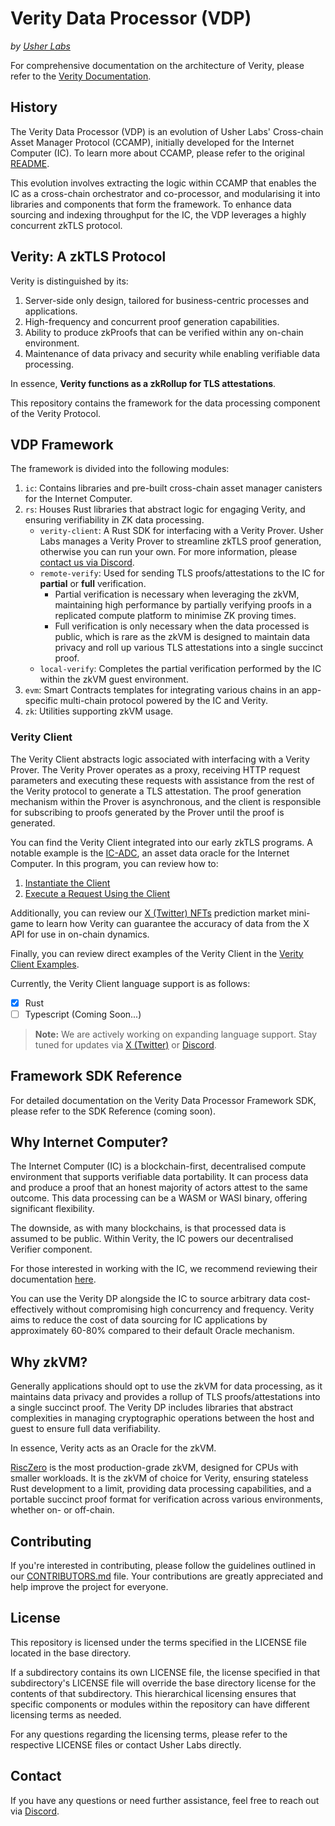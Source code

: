 # Verity Data Processor (VDP)

_by [Usher Labs](https://www.usher.so)_

For comprehensive documentation on the architecture of Verity, please refer to the [Verity Documentation](https://docs.usher.so/verity/introduction).

## History

The Verity Data Processor (VDP) is an evolution of Usher Labs' Cross-chain Asset Manager Protocol (CCAMP), initially developed for the Internet Computer (IC). To learn more about CCAMP, please refer to the original [README](./ic/canisters/asset_manager/README.md).

This evolution involves extracting the logic within CCAMP that enables the IC as a cross-chain orchestrator and co-processor, and modularising it into libraries and components that form the framework. To enhance data sourcing and indexing throughput for the IC, the VDP leverages a highly concurrent zkTLS protocol.

## Verity: A zkTLS Protocol

Verity is distinguished by its:

1. Server-side only design, tailored for business-centric processes and applications.
2. High-frequency and concurrent proof generation capabilities.
3. Ability to produce zkProofs that can be verified within any on-chain environment.
4. Maintenance of data privacy and security while enabling verifiable data processing.

In essence, **Verity functions as a zkRollup for TLS attestations**.

This repository contains the framework for the data processing component of the Verity Protocol.

## VDP Framework

The framework is divided into the following modules:

1. `ic`: Contains libraries and pre-built cross-chain asset manager canisters for the Internet Computer.
2. `rs`: Houses Rust libraries that abstract logic for engaging Verity, and ensuring verifiability in ZK data processing.
   - `verity-client`: A Rust SDK for interfacing with a Verity Prover. Usher Labs manages a Verity Prover to streamline zkTLS proof generation, otherwise you can run your own. For more information, please [contact us via Discord](https://go.usher.so/discord).
   - `remote-verify`: Used for sending TLS proofs/attestations to the IC for **partial** or **full** verification.
     - Partial verification is necessary when leveraging the zkVM, maintaining high performance by partially verifying proofs in a replicated compute platform to minimise ZK proving times.
     - Full verification is only necessary when the data processed is public, which is rare as the zkVM is designed to maintain data privacy and roll up various TLS attestations into a single succinct proof.
   - `local-verify`: Completes the partial verification performed by the IC within the zkVM guest environment.
3. `evm`: Smart Contracts templates for integrating various chains in an app-specific multi-chain protocol powered by the IC and Verity.
4. `zk`: Utilities supporting zkVM usage.

### Verity Client

The Verity Client abstracts logic associated with interfacing with a Verity Prover. The Verity Prover operates as a proxy, receiving HTTP request parameters and executing these requests with assistance from the rest of the Verity protocol to generate a TLS attestation. The proof generation mechanism within the Prover is asynchronous, and the client is responsible for subscribing to proofs generated by the Prover until the proof is generated.

You can find the Verity Client integrated into our early zkTLS programs. A notable example is the [IC-ADC](https://github.com/usherlabs/ic-adc), an asset data oracle for the Internet Computer. In this program, you can review how to:

1. [Instantiate the Client](https://github.com/usherlabs/ic-adc/blob/8f28678abff9d8c098d878b83ebcc8615d442f35/orchestrator/src/helpers/verity.rs#L7)
2. [Execute a Request Using the Client](https://github.com/usherlabs/ic-adc/blob/8f28678abff9d8c098d878b83ebcc8615d442f35/orchestrator/src/handlers/price/sources/pyth.rs#L58)

Additionally, you can review our [X (Twitter) NFTs](https://github.com/usherlabs/x-twitter-nfts) prediction market mini-game to learn how Verity can guarantee the accuracy of data from the X API for use in on-chain dynamics.

Finally, you can review direct examples of the Verity Client in the [Verity Client Examples](./rs/verity-client/examples).

Currently, the Verity Client language support is as follows:

- [x] Rust
- [ ] Typescript (Coming Soon...)

> **Note:** We are actively working on expanding language support. Stay tuned for updates via [X (Twitter)](https://x.com/usher_web3) or [Discord](https://go.usher.so/discord).

## Framework SDK Reference

For detailed documentation on the Verity Data Processor Framework SDK, please refer to the SDK Reference (coming soon).

## Why Internet Computer?

The Internet Computer (IC) is a blockchain-first, decentralised compute environment that supports verifiable data portability. It can process data and produce a proof that an honest majority of actors attest to the same outcome. This data processing can be a WASM or WASI binary, offering significant flexibility.

The downside, as with many blockchains, is that processed data is assumed to be public. Within Verity, the IC powers our decentralised Verifier component.

For those interested in working with the IC, we recommend reviewing their documentation [here](https://internetcomputer.org/docs).

You can use the Verity DP alongside the IC to source arbitrary data cost-effectively without compromising high concurrency and frequency. Verity aims to reduce the cost of data sourcing for IC applications by approximately 60-80% compared to their default Oracle mechanism.

## Why zkVM?

Generally applications should opt to use the zkVM for data processing, as it maintains data privacy and provides a rollup of TLS proofs/attestations into a single succinct proof. The Verity DP includes libraries that abstract complexities in managing cryptographic operations between the host and guest to ensure full data verifiability.

In essence, Verity acts as an Oracle for the zkVM.

[RiscZero](https://www.risczero.com/) is the most production-grade zkVM, designed for CPUs with smaller workloads. It is the zkVM of choice for Verity, ensuring stateless Rust development to a limit, providing data processing capabilities, and a portable succinct proof format for verification across various environments, whether on- or off-chain.

## Contributing

If you're interested in contributing, please follow the guidelines outlined in our [CONTRIBUTORS.md](./CONTRIBUTORS.md) file. Your contributions are greatly appreciated and help improve the project for everyone.

## License

This repository is licensed under the terms specified in the LICENSE file located in the base directory.

If a subdirectory contains its own LICENSE file, the license specified in that subdirectory's LICENSE file will override the base directory license for the contents of that subdirectory.
This hierarchical licensing ensures that specific components or modules within the repository can have different licensing terms as needed.

For any questions regarding the licensing terms, please refer to the respective LICENSE files or contact Usher Labs directly.

## Contact

If you have any questions or need further assistance, feel free to reach out via [Discord](https://go.usher.so/discord).
